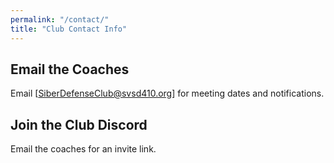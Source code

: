 ```yaml
---
permalink: "/contact/"
title: "Club Contact Info"
---
```


## Email the Coaches

Email [SiberDefenseClub@svsd410.org] for meeting dates and notifications.

## Join the Club Discord

Email the coaches for an invite link.